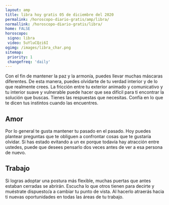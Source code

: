 ```yaml
---
layout: amp
title: libra hoy gratis 05 de diciembre del 2020 
permalink: /horoscopo-diario-gratis/amp/libra/
normallink: /horoscopo-diario-gratis/libra/
home: FALSE
horoscopo:
 signo: libra
 video: 5uYluCQzi6I
ogimg: /images/libra_char.png
sitemap:
 priority: 1
 changefreq: 'daily'
---
```



Con el fin de mantener la paz y la armonía, puedes llevar muchas máscaras diferentes. De esta manera, puedes olvidarte de tu verdad interior y de lo que realmente crees. La fricción entre tu exterior animado y comunicativo y tu interior suave y vulnerable puede hacer que sea difícil para ti encontrar la solución que buscas. Tienes las respuestas que necesitas. Confía en lo que te dicen tus instintos cuando las encuentres.

## Amor

Por lo general te gusta mantener tu pasado en el pasado. Hoy puedes plantear preguntas que te obliguen a confrontar cosas que te gustaría olvidar. Si has estado evitando a un ex porque todavía hay atracción entre ustedes, puede que desees pensarlo dos veces antes de ver a esa persona de nuevo.

## Trabajo

Si logras adoptar una postura más flexible, muchas puertas que antes estaban cerradas se abrirán. Escucha lo que otros tienen para decirte y muéstrate dispuesto/a a cambiar tu punto de vista. Al hacerlo atraerás hacia ti nuevas oportunidades en todas las áreas de tu trabajo.